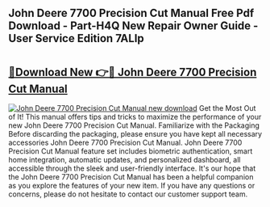 ## John Deere 7700 Precision Cut Manual Free Pdf Download - Part-H4Q New Repair Owner Guide - User Service Edition 7ALIp

# <h2><a href="http://bc92526.oget.top/?id=John+Deere+7700+Precision+Cut+Manual">🔗Download New 👉🔴 John Deere 7700 Precision Cut Manual</a></h2>

[![John Deere 7700 Precision Cut Manual new download](https://i.imgur.com/5g1atiW.png)](http://bc92526.oget.top/?id=John+Deere+7700+Precision+Cut+Manual)
Get the Most Out of It! This manual offers tips and tricks to maximize the performance of your new John Deere 7700 Precision Cut Manual. Familiarize with the Packaging Before discarding the packaging, please ensure you have kept all necessary accessories John Deere 7700 Precision Cut Manual. John Deere 7700 Precision Cut Manual feature set includes biometric authentication, smart home integration, automatic updates, and personalized dashboard, all accessible through the sleek and user-friendly interface. It's our hope that the John Deere 7700 Precision Cut Manual has been a helpful companion as you explore the features of your new item. If you have any questions or concerns, please do not hesitate to contact our customer support team.
